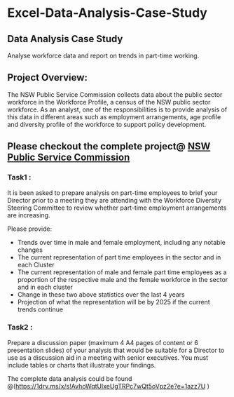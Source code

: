 # Excel-Data-Analysis-Case-Study
## Data Analysis Case Study
Analyse workforce data and report on trends in part-time working.
## Project Overview:
The NSW Public Service Commission collects data about the public sector workforce in the Workforce Profile, a census of the NSW public sector workforce.
As an analyst, one of the responsibilities is to provide analysis of this data in different areas such as employment arrangements, age profile and diversity profile of the workforce to support policy development.
## Please checkout the complete project@ [NSW Public Service Commission](https://www.theforage.com/modules/LEvP9qwXSHsaZDBnB/nPK6hamNzQY7PwShm)


### Task1 :
It is been asked to prepare analysis on part-time employees to brief your Director prior to a meeting they are attending with the Workforce Diversity Steering Committee to review whether part-time employment arrangements are increasing.

Please provide:

- Trends over time in male and female employment, including any notable changes
- The current representation of part time employees in the sector and in each Cluster
- The current representation of male and female part time employees as a proportion of the respective male and the female workforce in the sector and in each cluster
- Change in these two above statistics over the last 4 years
- Projection of what the representation will be by 2025 if the current trends continue

### Task2 :
Prepare a discussion paper (maximum 4 A4 pages of content or 6 presentation slides) of your analysis that would be suitable for a Director to use as a discussion aid in a meeting with senior executives. You must include tables or charts that illustrate your findings.

The complete data analysis could be found @(https://1drv.ms/x/s!AvhoWqtUlxeUgTRPc7wQt5oVpz2e?e=1azz7U )
